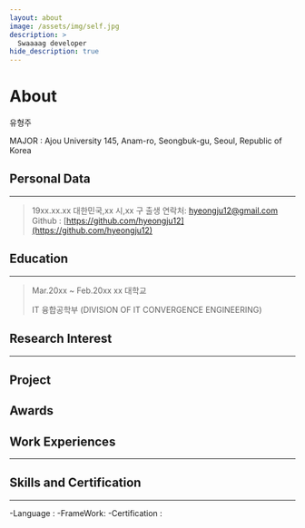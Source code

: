 ```yaml
---
layout: about
image: /assets/img/self.jpg
description: >
  Swaaaag developer
hide_description: true
---
```

# About

유형주

MAJOR :
Ajou University
145, Anam-ro, Seongbuk-gu, Seoul, Republic of Korea

## Personal Data

---

> 19xx.xx.xx 대한민국,xx 시,xx 구 출생
> 연락처: hyeongju12@gmail.com
> Github : [https://github.com/hyeongju12](https://github.com/hyeongju12)

## Education

---

> Mar.20xx ~ Feb.20xx xx 대학교
>
> IT 융합공학부 (DIVISION OF IT CONVERGENCE ENGINEERING)

## Research Interest

---

## Project

## Awards

## Work Experiences

---

## Skills and Certification

---

-Language : 
-FrameWork: 
-Certification : 
